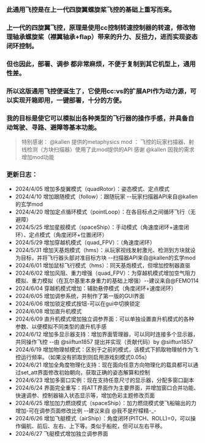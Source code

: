 ### 此通用飞控是在上一代四旋翼螺旋桨飞控的基础上重写而来。
### 上一代的四旋翼飞控，原理是使用cc控制转速控制器的转速，修改物理轴承螺旋桨（襟翼轴承+flap）带来的升力、反扭力，进而实现姿态闭环控制。
### 但也因此，部署、调参 都非常麻烦，不便于复制到其它机型上，通用性差。

### 所以这版通用飞控便诞生了，它使用cc:vs的扩展API作为动力源，可以实现开箱即用，一键部署，十分的方便。
### 我的目标是使它可以模拟出各种类型的飞行器的操作手感，并具备自动驾驶、寻路、避障等基本功能。

> 特别感谢：
@kallen 提供的metaphysics mod ： 飞控的玩家扫描器、射线检测（方块扫描器）使用了此mod提供的API
感谢 @kallen 因我的需求增加mod功能
> 
### 更新日志：
* 2024/4/05 增加多旋翼模式（quadRotor）：姿态模式、定点模式
* 2024/4/10 增加跟随模式（follow）：跟随玩家 --玩家扫描器API来自@kallen的玄学mod
* 2024/4/20 增加定点循环模式（pointLoop）：在各目标点之间循环飞行（无避障）
* 2024/5/25 增加星舰模式（spaceShip）：手动模式（角速度闭环+速度闭环）、定点模式（角度闭环+位置闭环）
* 2024/5/29 增加穿越机模式（quad_FPV）：（角速度闭环）
* 2024/5/31 增加天基炮模式（hms）：从玩家视线发射激光、检测到方块就设为目标，并将飞行器头部对准目标方块 --扫描器API来自@kallen的玄学mod
* 2024/6/01 增加鼠标飞行模式（hms）：同天基炮模式，但增加控制器直驱
* 2024/6/02 增加风阻、重力增强（quad_FPV）：为穿越机模式增加空气阻力模拟、重力模拟（在瓦尔基里本身重力的基础上增强）--建议来自@FEMO114
* 2024/6/04 穿越机模式增加：辅助悬停模式（角度闭环+速度闭环）
* 2024/6/05 增加调参系统，并制作了第一版的GUI界面
* 2024/6/06 增加锁定模式按钮-可以在gui中切换锁定
* 2024/6/08 增加直升机模式
* 2024/6/09 直升机模式增加独立调参界面：可以单独设置直升机模式的各种参数、以便模拟不同类型的直升机手感
* 2024/6/12 增加多显示器支持：增加界面管理器，可以同时连接多个显示器，共同操作飞控 --由 @siiftun1857 提出并实现（贡献代码）by @siiftun1857 
* 2024/6/19 增加物理帧模式：区别于之前的模式，该模式下抓取物理帧作为飞控运行频率。（如果没有抓取到则启用游戏刻模式0.05s）
* 2024/6/21 增加全角度物理化支持：现在面向任意方向物理化的载具都可以通过set_att界面修改初始朝向，获取正确的姿态解算和控制
* 2024/6/23 增加多窗口实例：现在支持任意尺寸的显示器，分配多窗口副本
* 2024/6/24 界面完全重写：将ATT界面作为主要界面，并增加窗口合并功能、快速调参、控制器输入状态显示等，增加色彩主题修改页面
* 2024/6/25 增加加力燃烧模式（spaceShip）：加力燃烧模式使飞船输出的力增加-可在调参页面修改比例 --建议来自 @我不是柠檬精-_-
* 2024/6/26 增加飞艇模式（airShip）：角度闭环(PITCH、ROLL)=0，可以操作偏航、前后、左右、上下等。类似于船舵，但可以左右平移。
* 2024/6/27 飞艇模式增加独立调参界面
